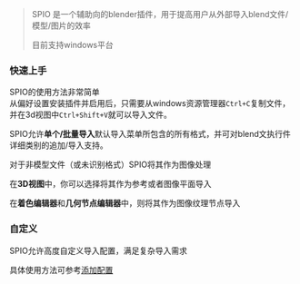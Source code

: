 > SPIO 是一个辅助向的blender插件，用于提高用户从外部导入blend文件/模型/图片的效率
>
> 目前支持windows平台

### 快速上手

SPIO的使用方法非常简单<br>从偏好设置安装插件并启用后，只需要从windows资源管理器`Ctrl+C`复制文件，并在3d视图中`Ctrl+Shift+V`就可以导入文件。

SPIO允许**单个/批量导入**默认导入菜单所包含的所有格式，并可对blend文执行件详细类别的追加/导入支持。

对于非模型文件（或未识别格式）SPIO将其作为图像处理

在**3D视图**中，你可以选择将其作为参考或者图像平面导入

在**着色编辑器**和**几何节点编辑器**中，则将其作为图像纹理节点导入



### 自定义

SPIO允许高度自定义导入配置，满足复杂导入需求

具体使用方法可参考[添加配置](/zh-cn/AddConfig.md)




